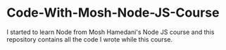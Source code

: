 # Code-With-Mosh-Node-JS-Course
 I started to learn Node from Mosh Hamedani's Node JS course and this repository contains all the code I wrote while this course.
